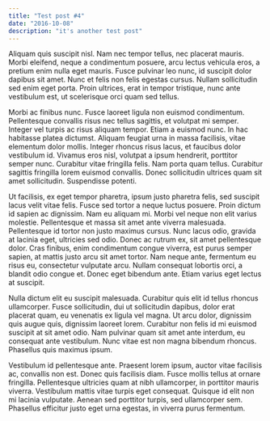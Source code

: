 ```yaml
---
title: "Test post #4"
date: "2016-10-08"
description: "it's another test post"
---
```


Aliquam quis suscipit nisl. Nam nec tempor tellus, nec placerat mauris. Morbi eleifend, neque a condimentum posuere, arcu lectus vehicula eros, a pretium enim nulla eget mauris. Fusce pulvinar leo nunc, id suscipit dolor dapibus sit amet. Nunc et felis non felis egestas cursus. Nullam sollicitudin sed enim eget porta. Proin ultrices, erat in tempor tristique, nunc ante vestibulum est, ut scelerisque orci quam sed tellus.

Morbi ac finibus nunc. Fusce laoreet ligula non euismod condimentum. Pellentesque convallis risus nec tellus sagittis, et volutpat mi semper. Integer vel turpis ac risus aliquam tempor. Etiam a euismod nunc. In hac habitasse platea dictumst. Aliquam feugiat urna in massa facilisis, vitae elementum dolor mollis. Integer rhoncus risus lacus, et faucibus dolor vestibulum id. Vivamus eros nisl, volutpat a ipsum hendrerit, porttitor semper nunc. Curabitur vitae fringilla felis. Nam porta quam tellus. Curabitur sagittis fringilla lorem euismod convallis. Donec sollicitudin ultrices quam sit amet sollicitudin. Suspendisse potenti.

Ut facilisis, ex eget tempor pharetra, ipsum justo pharetra felis, sed suscipit lacus velit vitae felis. Fusce sed tortor a neque luctus posuere. Proin dictum id sapien ac dignissim. Nam eu aliquam mi. Morbi vel neque non elit varius molestie. Pellentesque et massa sit amet ante viverra malesuada. Pellentesque id tortor non justo maximus cursus. Nunc lacus odio, gravida at lacinia eget, ultricies sed odio. Donec ac rutrum ex, sit amet pellentesque dolor. Cras finibus, enim condimentum congue viverra, est purus semper sapien, at mattis justo arcu sit amet tortor. Nam neque ante, fermentum eu risus eu, consectetur vulputate arcu. Nullam consequat lobortis orci, a blandit odio congue et. Donec eget bibendum ante. Etiam varius eget lectus at suscipit.

Nulla dictum elit eu suscipit malesuada. Curabitur quis elit id tellus rhoncus ullamcorper. Fusce sollicitudin, dui ut sollicitudin dapibus, dolor erat placerat quam, eu venenatis ex ligula vel magna. Ut arcu dolor, dignissim quis augue quis, dignissim laoreet lorem. Curabitur non felis id mi euismod suscipit at sit amet odio. Nam pulvinar quam sit amet ante interdum, eu consequat ante vestibulum. Nunc vitae est non magna bibendum rhoncus. Phasellus quis maximus ipsum.

Vestibulum id pellentesque ante. Praesent lorem ipsum, auctor vitae facilisis ac, convallis non est. Donec quis facilisis diam. Fusce mollis tellus at ornare fringilla. Pellentesque ultricies quam at nibh ullamcorper, in porttitor mauris viverra. Vestibulum mattis vitae turpis eget consequat. Quisque id elit non mi lacinia vulputate. Aenean sed porttitor turpis, sed ullamcorper sem. Phasellus efficitur justo eget urna egestas, in viverra purus fermentum.